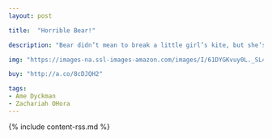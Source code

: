 ```yaml
---
layout: post

title:  "Horrible Bear!"

description: "Bear didn’t mean to break a little girl’s kite, but she’s upset anyway—upset enough to shout “HORRIBLE BEAR!” Bear is indignant. He doesn’t think he’s horrible! Then Bear gets a truly Horrible Bear idea. What will he do next? As Bear prepares to live up to his formerly undeserved reputation, the girl makes a mistake of her own, and realizes that maybe—just maybe—Bear isn’t as horrible as she had thought."

img: "https://images-na.ssl-images-amazon.com/images/I/61DYGKvuy0L._SL480_.jpg"

buy: "http://a.co/8cDJQH2"

tags:
- Ame Dyckman
- Zachariah OHora
---
```


{% include content-rss.md %}